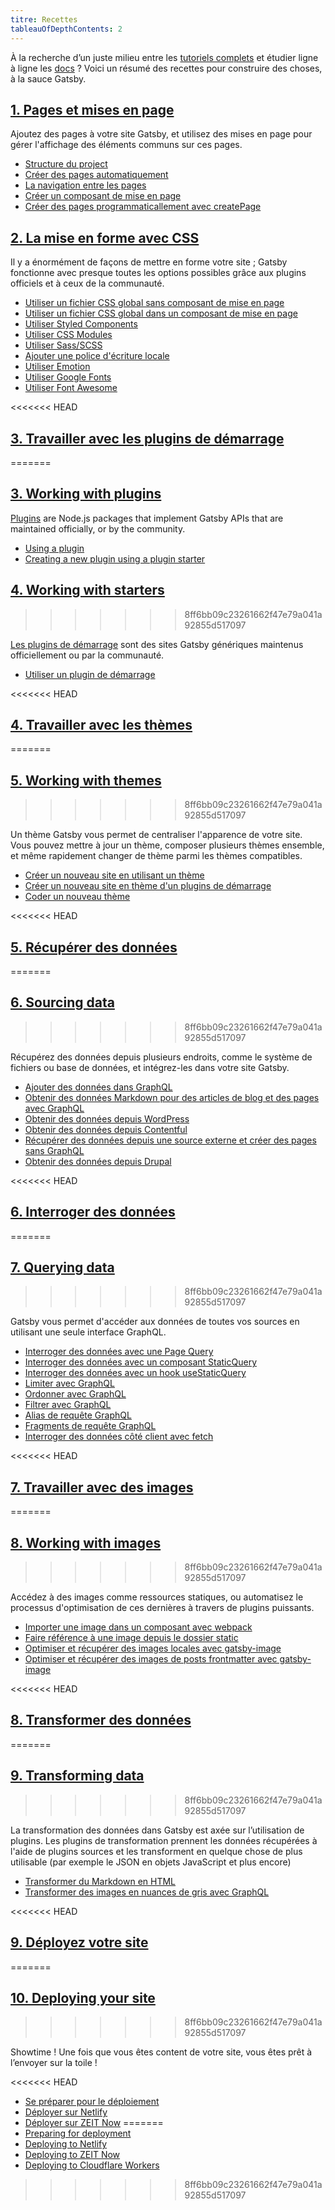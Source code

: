 ```yaml
---
titre: Recettes
tableauOfDepthContents: 2
---
```


<!-- Template de base pour une recette Gatsby:

## Tâche à accomplir
Une ou deux phrases à propos du sujet. Plus cela est concis et ciblé, meilleur c'est !

### Conditions préalables
- Exigences système/version
- Tout ce qui est nécessaire pour mettre en place la tâche
- Y compris la création de comptes sur d'autres sites, comme Netlify
- Voir [docs templates](/docs/docs-templates/) pour les conseils de mise en forme

### Instructions
Instructions étape par étape. Chaque étape doit être reproductible et précise. Tout ce qui n'est pas essentiel à la tâche doit être omis.

#### Exemple en live (facultatif)
Un exemple en live peut être compliqué en fonction de la nature de la recette, auquel cas il est préférable de ne pas en faire.

### Ressources complémentaires
- Tutoriels
- Pages de documentation
- Plugin READMEs
- etc.

Voir [docs templates](/docs/docs-templates/) dans les docs contributives pour obtenir plus d'aide.
-->

À la recherche d’un juste milieu entre les [tutoriels complets](/tutorial/) et étudier ligne à ligne les [docs](/docs/) ? Voici un résumé des recettes pour construire des choses, à la sauce Gatsby.

## [1. Pages et mises en page](/docs/recipes/pages-layouts)

Ajoutez des pages à votre site Gatsby, et utilisez des mises en page pour gérer l'affichage des éléments communs sur ces pages.

- [Structure du project](/docs/recipes/pages-layouts#project-structure)
- [Créer des pages automatiquement](/docs/recipes/pages-layouts#creating-pages-automatically)
- [La navigation entre les pages](/docs/recipes/pages-layouts#linking-between-pages)
- [Créer un composant de mise en page](/docs/recipes/pages-layouts#creating-a-layout-component)
- [Créer des pages programmaticallement avec createPage](/docs/recipes/pages-layouts#creating-pages-programmatically-with-createpage)

## [2. La mise en forme avec CSS](/docs/recipes/styling-css)

Il y a énormément de façons de mettre en forme votre site ; Gatsby fonctionne avec presque toutes les options possibles grâce aux plugins officiels et à ceux de la communauté.

- [Utiliser un fichier CSS global sans composant de mise en page](/docs/recipes/styling-css#using-global-css-files-without-a-layout-component)
- [Utiliser un fichier CSS global dans un composant de mise en page](/docs/recipes/styling-css#using-global-styles-in-a-layout-component)
- [Utiliser Styled Components](/docs/recipes/styling-css#using-styled-components)
- [Utiliser CSS Modules](/docs/recipes/styling-css#using-css-modules)
- [Utiliser Sass/SCSS](/docs/recipes/styling-css#using-sassscss)
- [Ajouter une police d'écriture locale](/docs/recipes/styling-css#adding-a-local-font)
- [Utiliser Emotion](/docs/recipes/styling-css#using-emotion)
- [Utiliser Google Fonts](/docs/recipes/styling-css#using-google-fonts)
- [Utiliser Font Awesome](/docs/recipes/styling-css#using-fontawesome)

<<<<<<< HEAD
## [3. Travailler avec les plugins de démarrage](/docs/recipes/working-with-starters)
=======
## [3. Working with plugins](/docs/recipes/working-with-plugins)

[Plugins](/docs/plugins/) are Node.js packages that implement Gatsby APIs that are maintained officially, or by the community.

- [Using a plugin](/docs/recipes/working-with-plugins#using-a-plugin)
- [Creating a new plugin using a plugin starter](/docs/recipes/working-with-plugins#creating-a-new-plugin-using-a-plugin-starter)

## [4. Working with starters](/docs/recipes/working-with-starters)
>>>>>>> 8ff6bb09c23261662f47e79a041a92855d517097

[Les plugins de démarrage](/docs/starters/) sont des sites Gatsby génériques maintenus officiellement ou par la communauté.

- [Utiliser un plugin de démarrage](/docs/recipes/working-with-starters#using-a-starter)

<<<<<<< HEAD
## [4. Travailler avec les thèmes](/docs/recipes/working-with-themes)
=======
## [5. Working with themes](/docs/recipes/working-with-themes)
>>>>>>> 8ff6bb09c23261662f47e79a041a92855d517097

Un thème Gatsby vous permet de centraliser l'apparence de votre site. Vous pouvez mettre à jour un thème, composer plusieurs thèmes ensemble, et même rapidement changer de thème parmi les thèmes compatibles.

- [Créer un nouveau site en utilisant un thème](/docs/recipes/working-with-themes#creating-a-new-site-using-a-theme)
- [Créer un nouveau site en thème d'un plugins de démarrage](/docs/recipes/working-with-themes#creating-a-new-site-using-a-theme-starter)
- [Coder un nouveau thème](/docs/recipes/working-with-themes#building-a-new-theme)

<<<<<<< HEAD
## [5. Récupérer des données](/docs/recipes/sourcing-data)
=======
## [6. Sourcing data](/docs/recipes/sourcing-data)
>>>>>>> 8ff6bb09c23261662f47e79a041a92855d517097

Récupérez des données depuis plusieurs endroits, comme le système de fichiers ou base de données, et intégrez-les dans votre site Gatsby.

- [Ajouter des données dans GraphQL](/docs/recipes/sourcing-data#adding-data-to-graphql)
- [Obtenir des données Markdown pour des articles de blog et des pages avec GraphQL](/docs/recipes/sourcing-data#sourcing-markdown-data-for-blog-posts-and-pages-with-graphql)
- [Obtenir des données depuis WordPress](/docs/recipes/sourcing-data#sourcing-from-wordpress)
- [Obtenir des données depuis Contentful](/docs/recipes/sourcing-data#sourcing-data-from-contentful)
- [Récupérer des données depuis une source externe et créer des pages sans GraphQL](/docs/recipes/sourcing-data#pulling-data-from-an-external-source-and-creating-pages-without-graphql)
- [Obtenir des données depuis Drupal](/docs/recipes/sourcing-data#sourcing-content-from-drupal)

<<<<<<< HEAD
## [6. Interroger des données](/docs/recipes/querying-data)
=======
## [7. Querying data](/docs/recipes/querying-data)
>>>>>>> 8ff6bb09c23261662f47e79a041a92855d517097

Gatsby vous permet d'accéder aux données de toutes vos sources en utilisant une seule interface GraphQL.

- [Interroger des données avec une Page Query](/docs/recipes/querying-data#querying-data-with-a-page-query)
- [Interroger des données avec un composant StaticQuery](/docs/recipes/querying-data#querying-data-with-the-staticquery-component)
- [Interroger des données avec un hook useStaticQuery](/docs/recipes/querying-data/#querying-data-with-the-usestaticquery-hook)
- [Limiter avec GraphQL](/docs/recipes/querying-data#limiting-with-graphql)
- [Ordonner avec GraphQL](/docs/recipes/querying-data#sorting-with-graphql)
- [Filtrer avec GraphQL](/docs/recipes/querying-data#filtering-with-graphql)
- [Alias de requête GraphQL](/docs/recipes/querying-data#graphql-query-aliases)
- [Fragments de requête GraphQL](/docs/recipes/querying-data#graphql-query-fragments)
- [Interroger des données côté client avec fetch](/docs/recipes/querying-data#querying-data-client-side-with-fetch)

<<<<<<< HEAD
## [7. Travailler avec des images](/docs/recipes/working-with-images)
=======
## [8. Working with images](/docs/recipes/working-with-images)
>>>>>>> 8ff6bb09c23261662f47e79a041a92855d517097

Accédez à des images comme ressources statiques, ou automatisez le processus d'optimisation de ces dernières à travers de plugins puissants.

- [Importer une image dans un composant avec webpack](/docs/recipes/working-with-images#import-an-image-into-a-component-with-webpack)
- [Faire référence à une image depuis le dossier static](/docs/recipes/working-with-images#reference-an-image-from-the-static-folder)
- [Optimiser et récupérer des images locales avec gatsby-image](/docs/recipes/working-with-images#optimizing-and-querying-local-images-with-gatsby-image)
- [Optimiser et récupérer des images de posts frontmatter avec gatsby-image](/docs/recipes/working-with-images#optimizing-and-querying-images-in-post-frontmatter-with-gatsby-image)

<<<<<<< HEAD
## [8. Transformer des données](/docs/recipes/transforming-data)
=======
## [9. Transforming data](/docs/recipes/transforming-data)
>>>>>>> 8ff6bb09c23261662f47e79a041a92855d517097

La transformation des données dans Gatsby est axée sur l’utilisation de plugins. Les plugins de transformation prennent les données récupérées à l'aide de plugins sources et les transforment en quelque chose de plus utilisable (par exemple le JSON en objets JavaScript et plus encore)

- [Transformer du Markdown en HTML](/docs/recipes/transforming-data#transforming-markdown-into-html)
- [Transformer des images en nuances de gris avec GraphQL](/docs/recipes/transforming-data#transforming-images-into-grayscale-using-graphql)

<<<<<<< HEAD
## [9. Déployez votre site](/docs/recipes/deploying-your-site)
=======
## [10. Deploying your site](/docs/recipes/deploying-your-site)
>>>>>>> 8ff6bb09c23261662f47e79a041a92855d517097

Showtime ! Une fois que vous êtes content de votre site, vous êtes prêt à l’envoyer sur la toile !

<<<<<<< HEAD
- [Se préparer pour le déploiement](/docs/recipes/deploying-your-site#preparing-for-deployment)
- [Déployer sur Netlify](/docs/recipes/deploying-your-site#deploying-to-netlify)
- [Déployer sur ZEIT Now](/docs/recipes/deploying-your-site#deploying-to-zeit-now)
=======
- [Preparing for deployment](/docs/recipes/deploying-your-site#preparing-for-deployment)
- [Deploying to Netlify](/docs/recipes/deploying-your-site#deploying-to-netlify)
- [Deploying to ZEIT Now](/docs/recipes/deploying-your-site#deploying-to-zeit-now)
- [Deploying to Cloudflare Workers](/docs/recipes/deploying-your-site#deploying-to-cloudflare-workers)
>>>>>>> 8ff6bb09c23261662f47e79a041a92855d517097
